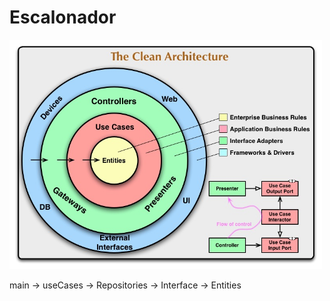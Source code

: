 # Escalonador

<img src="CleanArchitecture.jpg" alt="clean architecture" width="500"/>

main -> useCases -> Repositories -> Interface -> Entities
